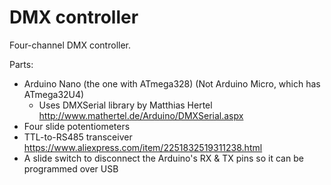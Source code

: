 # DMX controller

Four-channel DMX controller.

Parts: 

* Arduino Nano (the one with ATmega328) (Not Arduino Micro, which has ATmega32U4)
    * Uses DMXSerial library by Matthias Hertel http://www.mathertel.de/Arduino/DMXSerial.aspx
* Four slide potentiometers
* TTL-to-RS485 transceiver https://www.aliexpress.com/item/2251832519311238.html
* A slide switch to disconnect the Arduino's RX & TX pins so it can be programmed over USB